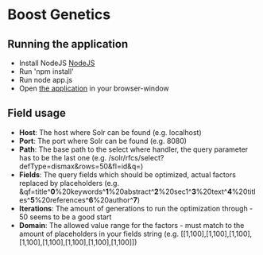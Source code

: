 Boost Genetics
==============

Running the application
----------------------------

* Install NodeJS [NodeJS]
* Run 'npm install'
* Run  node app.js
* Open [the application] in your browser-window


Field usage
----------------------------

* __Host__: The host where Solr can be found (e.g. localhost)
* __Port__: The port where Solr can be found (e.g. 8080)
* __Path__: The base path to the select  where handler, the query parameter has to be the last one (e.g. /solr/rfcs/select?defType=dismax&rows=50&fl=id&q=)
* __Fields__: The query fields which should be optimized, actual factors replaced by placeholders (e.g. &qf=title^__0__%20keywords^__1__%20abstract^__2__%20sec1^__3__%20text^__4__%20titles^__5__%20references^__6__%20author^__7__)
* __Iterations__: The amount of generations to run the optimization through - 50 seems to be a good start
* __Domain__: The allowed value range for the factors - must match to the amount of placeholders in your fields string (e.g. [[1,100],[1,100],[1,100],[1,100],[1,100],[1,100],[1,100],[1,100]])


[NodeJS]: http://nodejs.org/download/
[the application]: http://localhost:3000